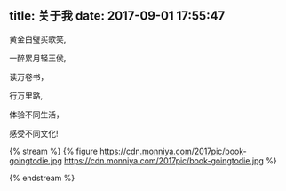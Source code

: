 title: 关于我
date: 2017-09-01 17:55:47
---
黄金白璧买歌笑,

一醉累月轻王侯,

读万卷书，

行万里路,

体验不同生活，

感受不同文化!

{% stream %}
{% figure https://cdn.monniya.com/2017pic/book-goingtodie.jpg https://cdn.monniya.com/2017pic/book-goingtodie.jpg %}

{% endstream %}